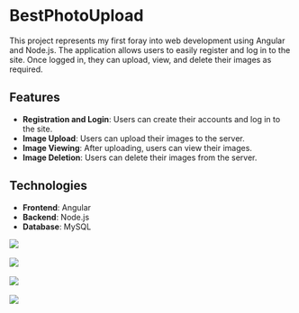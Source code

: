 <h1>BestPhotoUpload</h1>
<p>

This project represents my first foray into web development using Angular and Node.js. The application allows users to easily register and log in to the site. Once logged in, they can upload, view, and delete their images as required.

## Features

- **Registration and Login**: Users can create their accounts and log in to the site.
- **Image Upload**: Users can upload their images to the server.
- **Image Viewing**: After uploading, users can view their images.
- **Image Deletion**: Users can delete their images from the server.

## Technologies

- **Frontend**: Angular
- **Backend**: Node.js
- **Database**: MySQL
</p>
<img src="https://github.com/kenanbc/FileUpload-Angular/assets/43729348/9fe427fa-1194-4799-b529-d6e75072d8d9">
<br />
<br />
<img src="https://github.com/kenanbc/FileUpload-Angular/assets/43729348/41f8b18d-6cc7-4f7a-a7af-4125d63bb88f">
<br />
<br />
<img src="https://github.com/kenanbc/FileUpload-Angular/assets/43729348/59afee87-09f5-4ae0-9c10-9333d29b7877">
<br />
<br />
<img src="https://github.com/kenanbc/FileUpload-Angular/assets/43729348/cfc05d78-b757-4d48-958d-a39e170a2e62">
